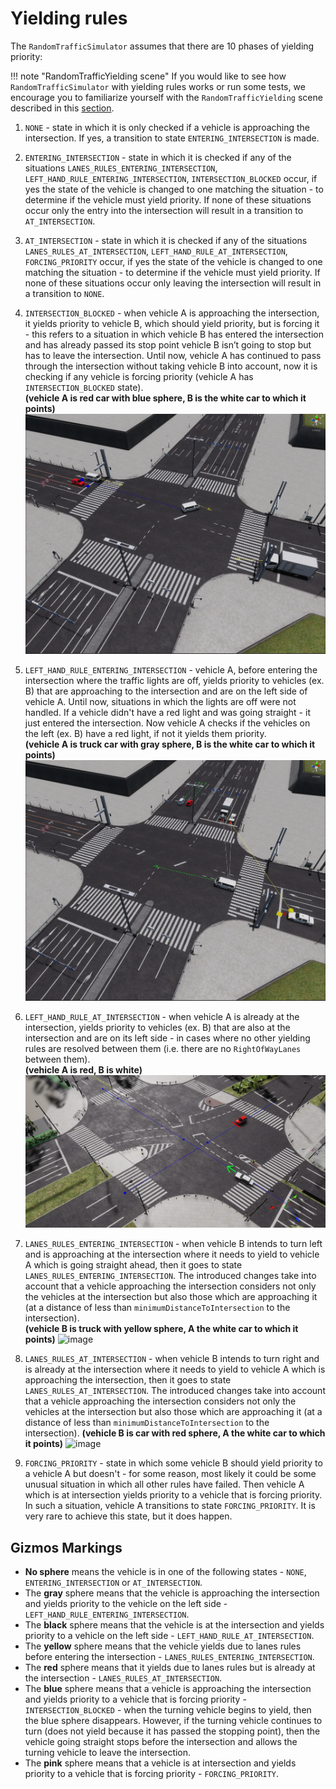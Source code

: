 # Yielding rules
The `RandomTrafficSimulator` assumes that there are 10 phases of yielding priority:

!!! note "RandomTrafficYielding scene"
    If you would like to see how `RandomTrafficSimulator` with yielding rules works or run some tests, we encourage you to familiarize yourself with the `RandomTrafficYielding` scene described in this [section](../../../ProjectGuide/Scenes/#randomtrafficyielding).

1. `NONE` - state in which it is only checked if a vehicle is approaching the intersection. If yes, a transition to state `ENTERING_INTERSECTION` is made.

1. `ENTERING_INTERSECTION` - state in which it is checked if any of the situations `LANES_RULES_ENTERING_INTERSECTION`, `LEFT_HAND_RULE_ENTERING_INTERSECTION`,  `INTERSECTION_BLOCKED`  occur, if yes the state of the vehicle is changed to one matching the situation - to determine if the vehicle must yield priority. If none of these situations occur only the entry into the intersection will result in a transition to `AT_INTERSECTION`.

1. `AT_INTERSECTION` - state in which it is checked if any of the situations `LANES_RULES_AT_INTERSECTION`, `LEFT_HAND_RULE_AT_INTERSECTION`,  `FORCING_PRIORITY`  occur, if yes the state of the vehicle is changed to one matching the situation - to determine if the vehicle must yield priority. If none of these situations occur only leaving the intersection will result in a transition to `NONE`.

1.  `INTERSECTION_BLOCKED` -  when vehicle A is approaching the intersection, it yields priority to vehicle B, which should yield priority, but is forcing it - this refers to a situation in which vehicle B has entered the intersection and has already passed its stop point vehicle B isn’t going to stop but has to leave the intersection. Until now, vehicle A has continued to pass through the intersection without taking vehicle B into account, now it is checking if any vehicle is forcing priority (vehicle A has `INTERSECTION_BLOCKED` state).
<br>**(vehicle A is red car with blue sphere, B is the white car to which it points)**
![image](INTERSECTION_BLOCKED.png)


1. `LEFT_HAND_RULE_ENTERING_INTERSECTION` -  vehicle A, before entering the intersection where the traffic lights are off, yields priority to vehicles (ex. B) that are approaching to the intersection and are on the left side of vehicle A. 
Until now, situations in which the lights are off were not handled. If a vehicle didn't have a red light and was going straight - it just entered the intersection. Now vehicle A checks if the vehicles on the left (ex. B) have a red light, if not it yields them priority.
<br>**(vehicle A is truck car with gray sphere, B is the white car to which it points)**
![image](LEFT_HAND_RULE_ENTERING_INTERSECTION.png)


1. `LEFT_HAND_RULE_AT_INTERSECTION` -  when vehicle A is already at the intersection, yields priority to vehicles (ex. B) that are also at the intersection and are on its left side - in cases where no other yielding rules are resolved between them (i.e. there are no `RightOfWayLanes` between them).
<br>**(vehicle A is red, B is white)**
![image](LEFT_HAND_RULE_AT_INTERSECTION.png)

1. `LANES_RULES_ENTERING_INTERSECTION` - when vehicle B intends to turn left and is approaching at the intersection where it needs to yield to vehicle A which is going straight ahead, then it goes to state `LANES_RULES_ENTERING_INTERSECTION`. The introduced changes take into account that a vehicle approaching the intersection considers not only the vehicles at the intersection but also those which are approaching it (at a distance of less than `minimumDistanceToIntersection` to the intersection).
<br>**(vehicle B is truck with yellow sphere, A the white car to which it points)**
![image](LANES_RULES_ENTERING_INTERSECTION.png)


1. `LANES_RULES_AT_INTERSECTION` - when vehicle B intends to turn right and is already at the intersection where it needs to yield to vehicle A which is approaching the intersection, then it goes to state `LANES_RULES_AT_INTERSECTION`. The introduced changes take into account that a vehicle approaching the intersection considers not only the vehicles at the intersection but also those which are approaching it (at a distance of less than `minimumDistanceToIntersection` to the intersection).
**(vehicle B is car with red sphere, A the white car to which it points)**
![image](LANES_RULES_AT_INTERSECTION.png)


1. `FORCING_PRIORITY` -  state in which some vehicle B should yield priority to a vehicle A but doesn't - for some reason, most likely it could be some unusual situation in which all other rules have failed. Then vehicle A which is at intersection yields priority to a vehicle that is forcing priority. In such a situation, vehicle A transitions to state `FORCING_PRIORITY`. It is very rare to achieve this state, but it does happen. 

## Gizmos Markings
- **No sphere** means the vehicle is in one of the following states - `NONE`, `ENTERING_INTERSECTION` or `AT_INTERSECTION`.
- The **gray** sphere means that the vehicle is approaching the intersection and yields priority to the vehicle on the left side - `LEFT_HAND_RULE_ENTERING_INTERSECTION`.
- The **black** sphere means that the vehicle is at the intersection and yields priority to a vehicle on the left side - `LEFT_HAND_RULE_AT_INTERSECTION`.
- The **yellow** sphere means that the vehicle yields due to lanes rules before entering the intersection - `LANES_RULES_ENTERING_INTERSECTION`. 
- The **red** sphere means that it yields due to lanes rules but is already at the intersection - `LANES_RULES_AT_INTERSECTION`.
- The **blue** sphere means that a vehicle is approaching the intersection and yields priority to a vehicle that is forcing priority - `INTERSECTION_BLOCKED` - when the turning vehicle begins to yield, then the blue sphere disappears. However, if the turning vehicle continues to turn (does not yield because it has passed the stopping point), then the vehicle going straight stops before the intersection and allows the turning vehicle to leave the intersection.
- The **pink** sphere means that a vehicle is at intersection and yields priority to a vehicle that is forcing priority - `FORCING_PRIORITY`.

